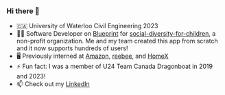 ### Hi there 👋

<!--
**brandonwong368/brandonwong368** is a ✨ _special_ ✨ repository because its `README.md` (this file) appears on your GitHub profile.

Here are some ideas to get you started:

- 🔭 I’m currently working on ...
- 🌱 I’m currently learning ...
- 👯 I’m looking to collaborate on ...
- 🤔 I’m looking for help with ...
- 💬 Ask me about ...
- 📫 How to reach me: ...
- 😄 Pronouns: ...
- ⚡ Fun fact: ...
-->
* 🇨🇦 University of Waterloo Civil Engineering 2023
* 👨‍💻 Software Developer on [Blueprint](https://uwblueprint.org/) for [social-diversity-for-children](https://www.socialdiversity.org/), a non-profit organization. Me and my team created this app from scratch and it now supports hundreds of users!
* 🖥 Previously interned at [Amazon](https://www.amazon.ca/), [reebee](https://www.reebee.com/), and [HomeX](https://homex.com/)
* ⚡ Fun fact: I was a member of U24 Team Canada Dragonboat in 2019 and 2023!
* 📫 Check out my [LinkedIn](https://www.linkedin.com/in/bwong368/)
